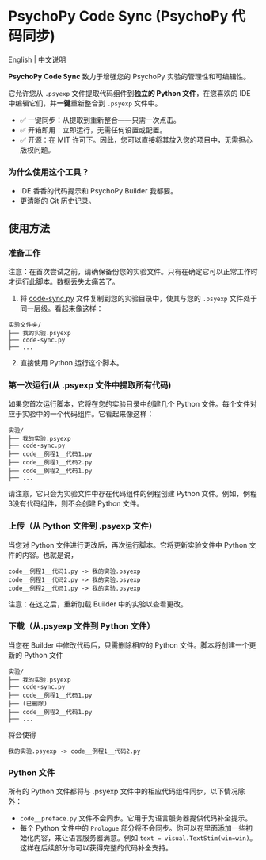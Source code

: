 # PsychoPy Code Sync (PsychoPy 代码同步)

[English](README.md) | [中文说明](README.zh.md)

**PsychoPy Code Sync** 致力于增强您的 PsychoPy 实验的管理性和可编辑性。

它允许您从 `.psyexp` 文件提取代码组件到**独立的 Python 文件**，在您喜欢的 IDE 中编辑它们，并**一键**重新整合到 `.psyexp` 文件中。

- ✅ 一键同步：从提取到重新整合——只需一次点击。
- ✅ 开箱即用：立即运行，无需任何设置或配置。
- ✅ 开源：在 MIT 许可下。因此，您可以直接将其放入您的项目中，无需担心版权问题。

### 为什么使用这个工具？

- IDE 香香的代码提示和 PsychoPy Builder 我都要。
- 更清晰的 Git 历史记录。

## 使用方法

### 准备工作

注意：在首次尝试之前，请确保备份您的实验文件。只有在确定它可以正常工作时才运行此脚本。数据丢失太痛苦了。

1. 将 [code-sync.py](code-sync.py) 文件复制到您的实验目录中，使其与您的 `.psyexp` 文件处于同一层级。看起来像这样：

```
实验文件夹/
├── 我的实验.psyexp
├── code-sync.py
├── ...
```

2. 直接使用 Python 运行这个脚本。

### 第一次运行(从 .psyexp 文件中提取所有代码)

如果您首次运行脚本，它将在您的实验目录中创建几个 Python 文件。每个文件对应于实验中的一个代码组件。它看起来像这样：

```
实验/
├── 我的实验.psyexp
├── code-sync.py
├── code__例程1__代码1.py
├── code__例程1__代码2.py
├── code__例程2__代码1.py
├── ...
```

请注意，它只会为实验文件中存在代码组件的例程创建 Python 文件。例如，例程3没有代码组件，则不会创建 Python 文件。

### 上传（从 Python 文件到 .psyexp 文件）

当您对 Python 文件进行更改后，再次运行脚本。它将更新实验文件中 Python 文件的内容。也就是说，

```
code__例程1__代码1.py -> 我的实验.psyexp
code__例程1__代码2.py -> 我的实验.psyexp
code__例程2__代码1.py -> 我的实验.psyexp
```

注意：在这之后，重新加载 Builder 中的实验以查看更改。

### 下载（从.psyexp 文件到 Python 文件）

当您在 Builder 中修改代码后，只需删除相应的 Python 文件。脚本将创建一个更新的 Python 文件

```
实验/
├── 我的实验.psyexp
├── code-sync.py
├── code__例程1__代码1.py
├── (已删除)
├── code__例程2__代码1.py
├── ...
```

将会使得

```
我的实验.psyexp -> code__例程1__代码2.py
```

### Python 文件

所有的 Python 文件都将与 .psyexp 文件中的相应代码组件同步，以下情况除外：

- `code__preface.py` 文件不会同步。它用于为语言服务器提供代码补全提示。
- 每个 Python 文件中的 `Prologue` 部分将不会同步。你可以在里面添加一些初始化内容，来让语言服务器满意。例如 `text = visual.TextStim(win=win)`。这样在后续部分你可以获得完整的代码补全支持。